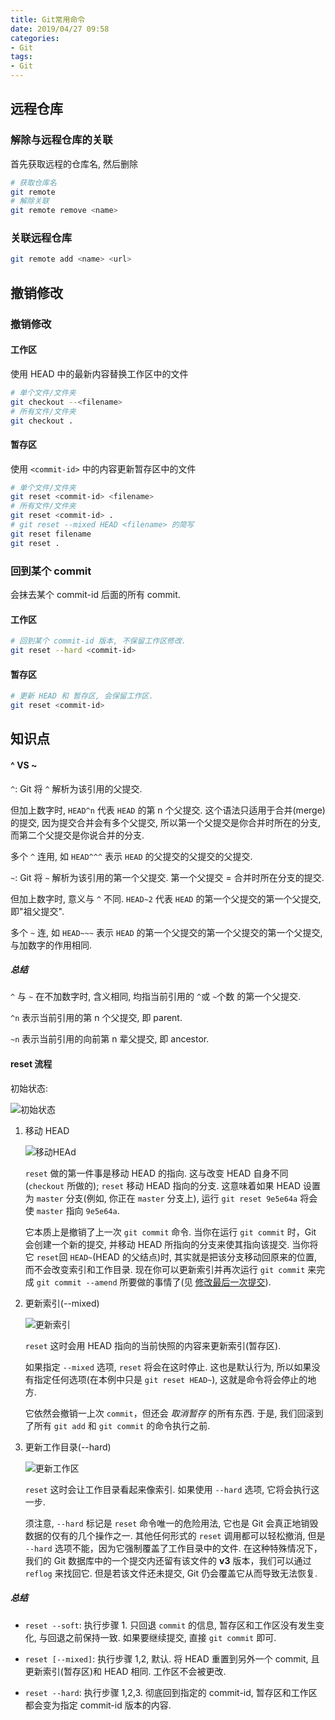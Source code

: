 ```yaml
---
title: Git常用命令
date: 2019/04/27 09:58
categories:
- Git
tags:
- Git
---
```


## 远程仓库

### 解除与远程仓库的关联

首先获取远程的仓库名, 然后删除

```bash
# 获取仓库名
git remote
# 解除关联
git remote remove <name>
```

### 关联远程仓库

```bash
git remote add <name> <url>
```

## 撤销修改

### 撤销修改

#### 工作区

使用 HEAD 中的最新内容替换工作区中的文件

```bash
# 单个文件/文件夹
git checkout --<filename>
# 所有文件/文件夹
git checkout .
```

#### 暂存区

使用 `<commit-id>` 中的内容更新暂存区中的文件

```bash
# 单个文件/文件夹
git reset <commit-id> <filename>
# 所有文件/文件夹
git reset <commit-id> .
# git reset --mixed HEAD <filename> 的简写
git reset filename
git reset .
```

### 回到某个 commit

会抹去某个 commit-id 后面的所有 commit.

#### 工作区

```bash
# 回到某个 commit-id 版本, 不保留工作区修改.
git reset --hard <commit-id>
```

#### 暂存区

```bash
# 更新 HEAD 和 暂存区, 会保留工作区.
git reset <commit-id>
```

## 知识点

#### ^ VS ~

`^`: Git 将 `^` 解析为该引用的父提交. 

但加上数字时, `HEAD^n` 代表 `HEAD` 的第 n 个父提交. 这个语法只适用于合并(merge)的提交, 因为提交合并会有多个父提交, 所以第一个父提交是你合并时所在的分支, 而第二个父提交是你说合并的分支.

多个 `^` 连用, 如 `HEAD^^^` 表示 `HEAD` 的父提交的父提交的父提交.

`~`: Git 将 `~` 解析为该引用的第一个父提交. 第一个父提交 = 合并时所在分支的提交.

但加上数字时, 意义与 `^` 不同. `HEAD~2` 代表 `HEAD` 的第一个父提交的第一个父提交, 即"祖父提交".

多个 `~` 连, 如 `HEAD~~~` 表示 `HEAD` 的第一个父提交的第一个父提交的第一个父提交, 与加数字的作用相同.

##### 总结

`^` 与 `~` 在不加数字时, 含义相同, 均指当前引用的 `^`或 `~`个数 的第一个父提交.

`^n` 表示当前引用的第 n 个父提交, 即 parent.

`~n` 表示当前引用的向前第 n 辈父提交, 即 ancestor.

#### reset 流程

初始状态:

![初始状态](https://git-scm.com/book/en/v2/images/reset-start.png)

1. 移动 HEAD

   ![移动HEAd](https://git-scm.com/book/en/v2/images/reset-soft.png)

   `reset` 做的第一件事是移动 HEAD 的指向.  这与改变 HEAD 自身不同(`checkout` 所做的); `reset` 移动 HEAD 指向的分支. 这意味着如果 HEAD 设置为 `master` 分支(例如, 你正在 `master` 分支上), 运行 `git reset 9e5e64a` 将会使 `master` 指向 `9e5e64a`.

   它本质上是撤销了上一次 `git commit` 命令. 当你在运行 `git commit` 时，Git 会创建一个新的提交, 并移动 HEAD 所指向的分支来使其指向该提交. 当你将它 `reset`回 `HEAD~`(HEAD 的父结点)时, 其实就是把该分支移动回原来的位置, 而不会改变索引和工作目录. 现在你可以更新索引并再次运行 `git commit` 来完成 `git commit --amend` 所要做的事情了(见 [修改最后一次提交](https://git-scm.com/book/zh/v2/ch00/r_git_amend)).

2. 更新索引(--mixed)

   ![更新索引](https://git-scm.com/book/en/v2/images/reset-mixed.png)

   `reset` 这时会用 HEAD 指向的当前快照的内容来更新索引(暂存区).

   如果指定 `--mixed` 选项, `reset` 将会在这时停止. 这也是默认行为, 所以如果没有指定任何选项(在本例中只是 `git reset HEAD~`), 这就是命令将会停止的地方.

   它依然会撤销一上次 `commit`，但还会 *取消暂存* 的所有东西. 于是, 我们回滚到了所有 `git add` 和 `git commit` 的命令执行之前.

3. 更新工作目录(--hard)

   ![更新工作区](https://git-scm.com/book/en/v2/images/reset-hard.png)

   `reset` 这时会让工作目录看起来像索引. 如果使用 `--hard` 选项, 它将会执行这一步.

   须注意, `--hard` 标记是 `reset` 命令唯一的危险用法, 它也是 Git 会真正地销毁数据的仅有的几个操作之一. 其他任何形式的 `reset` 调用都可以轻松撤消, 但是 `--hard` 选项不能，因为它强制覆盖了工作目录中的文件. 在这种特殊情况下，我们的 Git 数据库中的一个提交内还留有该文件的 **v3** 版本，我们可以通过 `reflog` 来找回它. 但是若该文件还未提交, Git 仍会覆盖它从而导致无法恢复.

##### 总结

- `reset --soft`: 执行步骤 1. 只回退 `commit` 的信息, 暂存区和工作区没有发生变化, 与回退之前保持一致. 如果要继续提交, 直接 `git commit` 即可.

- `reset [--mixed]`: 执行步骤 1,2, 默认. 将 HEAD 重置到另外一个 commit, 且更新索引(暂存区)和 HEAD 相同. 工作区不会被更改.

- `reset --hard`: 执行步骤 1,2,3. 彻底回到指定的 commit-id, 暂存区和工作区都会变为指定 commit-id 版本的内容.